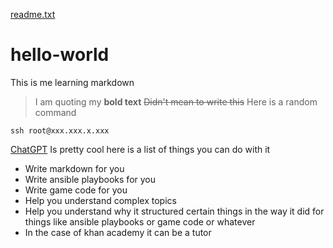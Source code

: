 [readme.txt](https://github.com/Autistaman/hello-world/files/7148783/readme.txt)
# hello-world
<!-- i am just trying to learn markdown-->
This is me learning markdown
> I am quoting my **bold text**
~~Didn't mean to write this~~
Here is a random command
```
ssh root@xxx.xxx.x.xxx
```
[ChatGPT](https://chat.openai.com/) Is pretty cool here is a list of things you can do with it
* Write markdown for you
* Write ansible playbooks for you
* Write game code for you
* Help you understand complex topics
* Help you understand why it structured certain things in the way it did for things like ansible playbooks or game code or whatever
* In the case of khan academy it can be a tutor